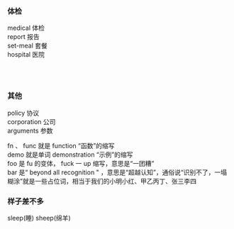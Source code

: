 ﻿### 体检

medical  体检<br/>
report	报告<br/>
set-meal 套餐<br/>
hospital  医院<br/>





<br/><br/>

### 其他

policy  协议<br/>
corporation 公司<br/>
arguments 参数<br/>


fn 、 func 就是 function “函数”的缩写<br/>
demo 就是单词 demonstration “示例”的缩写<br/>
foo 是 fu 的变体， fuck 一 up 缩写，意思是“一团糟”<br/>
bar 是“ beyond all recognition " ，意思是“超越认知”，通俗说“识别不了，一塌糊涂”就是一些占位词，相当于我们的小明小红、甲乙丙丁、张三李四<br/>



### 样子差不多
sleep(睡)
sheep(绵羊)

